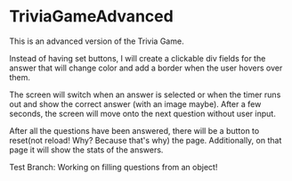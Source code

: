 # TriviaGameAdvanced

This is an advanced version of the Trivia Game.

Instead of having set buttons, I will create a clickable div fields for the answer that will change color and add a border when the user hovers over them.

The screen will switch when an answer is selected or when the timer runs out and show the correct answer (with an image maybe). After a few seconds, the screen will move onto the next question without user input.

After all the questions have been answered, there will be a button to reset(not reload! Why? Because that's why) the page. Additionally, on that page it will show the stats of the answers.

Test Branch: Working on filling questions from an object!